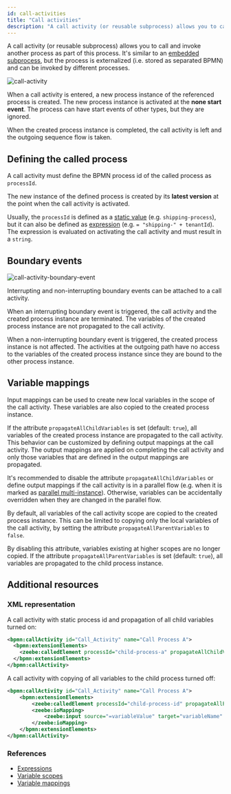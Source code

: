 ```yaml
---
id: call-activities
title: "Call activities"
description: "A call activity (or reusable subprocess) allows you to call and invoke another process as part of this process."
---
```


A call activity (or reusable subprocess) allows you to call and invoke another process as part of this process. It's similar to an [embedded subprocess](../embedded-subprocesses/embedded-subprocesses.md), but the process is externalized (i.e. stored as separated BPMN) and can be invoked by different processes.

![call-activity](assets/call-activities-example.png)

When a call activity is entered, a new process instance of the referenced process is created. The new process instance is activated at the **none start event**. The process can have start events of other types, but they are ignored.

When the created process instance is completed, the call activity is left and the outgoing sequence flow is taken.

## Defining the called process

A call activity must define the BPMN process id of the called process as `processId`.

The new instance of the defined process is created by its **latest version** at the point when the call activity is activated.

Usually, the `processId` is defined as a [static value](/components/concepts/expressions.md#expressions-vs-static-values) (e.g. `shipping-process`), but it can also be defined as [expression](/components/concepts/expressions.md) (e.g. `= "shipping-" + tenantId`). The expression is evaluated on activating the call activity and must result in a `string`.

## Boundary events

![call-activity-boundary-event](assets/call-activities-boundary-events.png)

Interrupting and non-interrupting boundary events can be attached to a call activity.

When an interrupting boundary event is triggered, the call activity and the created process instance are terminated. The variables of the created process instance are not propagated to the call activity.

When a non-interrupting boundary event is triggered, the created process instance is not affected. The activities at the outgoing path have no access to the variables of the created process instance since they are bound to the other process instance.

## Variable mappings

Input mappings can be used to create new local variables in the scope of the call activity. These variables are also copied to the created process instance.

If the attribute `propagateAllChildVariables` is set (default: `true`), all variables of the created process instance are propagated to the call activity. This behavior can be customized by defining output mappings at the call activity. The output mappings are applied on completing the call activity and only those variables that are defined in the output mappings are propagated.

It's recommended to disable the attribute `propagateAllChildVariables` or define output mappings if the call activity is in a parallel flow (e.g. when it is marked as [parallel multi-instance](../multi-instance/multi-instance.md#variable-mappings)). Otherwise, variables can be accidentally overridden when they are changed in the parallel flow.

By default, all variables of the call activity scope are copied to the created process instance. This can be limited to copying only the local variables of the call activity, by setting the attribute `propagateAllParentVariables` to `false`.

By disabling this attribute, variables existing at higher scopes are no longer copied. If the attribute `propagateAllParentVariables` is set (default: `true`), all variables are propagated to the child process instance.

## Additional resources

### XML representation

A call activity with static process id and propagation of all child variables turned on:

```xml
<bpmn:callActivity id="Call_Activity" name="Call Process A">
  <bpmn:extensionElements>
    <zeebe:calledElement processId="child-process-a" propagateAllChildVariables="true" />
  </bpmn:extensionElements>
</bpmn:callActivity>
```

A call activity with copying of all variables to the child process turned off:

```xml
<bpmn:callActivity id="Call_Activity" name="Call Process A">
    <bpmn:extensionElements>
        <zeebe:calledElement processId="child-process-id" propagateAllParentVariables="false" />
        <zeebe:ioMapping>
            <zeebe:input source="=variableValue" target="variableName" />
        </zeebe:ioMapping>
    </bpmn:extensionElements>
</bpmn:callActivity>
```

### References

- [Expressions](/components/concepts/expressions.md)
- [Variable scopes](/components/concepts/variables.md#variable-scopes)
- [Variable mappings](/components/concepts/variables.md#inputoutput-variable-mappings)
